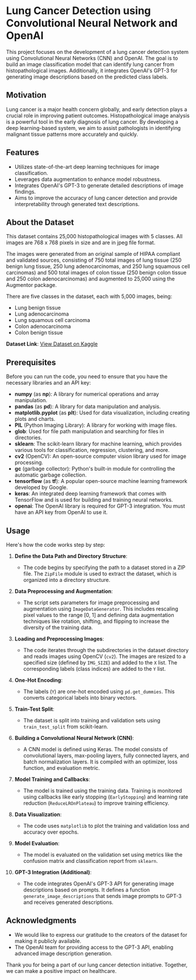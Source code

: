 # Lung Cancer Detection using Convolutional Neural Network and OpenAI

This project focuses on the development of a lung cancer detection system using Convolutional Neural Networks (CNN) and OpenAI. The goal is to build an image classification model that can identify lung cancer from histopathological images. Additionally, it integrates OpenAI's GPT-3 for generating image descriptions based on the predicted class labels.

## Motivation

Lung cancer is a major health concern globally, and early detection plays a crucial role in improving patient outcomes. Histopathological image analysis is a powerful tool in the early diagnosis of lung cancer. By developing a deep learning-based system, we aim to assist pathologists in identifying malignant tissue patterns more accurately and quickly.

## Features

- Utilizes state-of-the-art deep learning techniques for image classification.
- Leverages data augmentation to enhance model robustness.
- Integrates OpenAI's GPT-3 to generate detailed descriptions of image findings.
- Aims to improve the accuracy of lung cancer detection and provide interpretability through generated text descriptions.

## About the Dataset

This dataset contains 25,000 histopathological images with 5 classes. All images are 768 x 768 pixels in size and are in jpeg file format.

The images were generated from an original sample of HIPAA compliant and validated sources, consisting of 750 total images of lung tissue (250 benign lung tissue, 250 lung adenocarcinomas, and 250 lung squamous cell carcinomas) and 500 total images of colon tissue (250 benign colon tissue and 250 colon adenocarcinomas) and augmented to 25,000 using the Augmentor package.

There are five classes in the dataset, each with 5,000 images, being:

- Lung benign tissue
- Lung adenocarcinoma
- Lung squamous cell carcinoma
- Colon adenocarcinoma
- Colon benign tissue

**Dataset Link**: [View Dataset on Kaggle](https://www.kaggle.com/datasets/andrewmvd/lung-and-colon-cancer-histopathological-images/)

## Prerequisites

Before you can run the code, you need to ensure that you have the necessary libraries and an API key:

- **numpy** (as **np**): A library for numerical operations and array manipulation.
- **pandas** (as **pd**): A library for data manipulation and analysis.
- **matplotlib.pyplot** (as **plt**): Used for data visualization, including creating plots and charts.
- **PIL** (Python Imaging Library): A library for working with image files.
- **glob**: Used for file path manipulation and searching for files in directories.
- **sklearn**: The scikit-learn library for machine learning, which provides various tools for classification, regression, clustering, and more.
- **cv2** (OpenCV): An open-source computer vision library used for image processing.
- **gc** (garbage collector): Python's built-in module for controlling the automatic garbage collection.
- **tensorflow** (as **tf**): A popular open-source machine learning framework developed by Google.
- **keras**: An integrated deep learning framework that comes with TensorFlow and is used for building and training neural networks.
- **openai**: The OpenAI library is required for GPT-3 integration. You must have an API key from OpenAI to use it.

## Usage

Here's how the code works step by step:

1. **Define the Data Path and Directory Structure**:
   - The code begins by specifying the path to a dataset stored in a ZIP file. The `ZipFile` module is used to extract the dataset, which is organized into a directory structure.

2. **Data Preprocessing and Augmentation**:
   - The script sets parameters for image preprocessing and augmentation using `ImageDataGenerator`. This includes rescaling pixel values to the range [0, 1] and defining data augmentation techniques like rotation, shifting, and flipping to increase the diversity of the training data.

3. **Loading and Preprocessing Images**:
   - The code iterates through the subdirectories in the dataset directory and reads images using OpenCV (`cv2`). The images are resized to a specified size (defined by `IMG_SIZE`) and added to the `X` list. The corresponding labels (class indices) are added to the `Y` list.

4. **One-Hot Encoding**:
   - The labels (`Y`) are one-hot encoded using `pd.get_dummies`. This converts categorical labels into binary vectors.

5. **Train-Test Split**:
   - The dataset is split into training and validation sets using `train_test_split` from scikit-learn.

6. **Building a Convolutional Neural Network (CNN)**:
   - A CNN model is defined using Keras. The model consists of convolutional layers, max-pooling layers, fully connected layers, and batch normalization layers. It is compiled with an optimizer, loss function, and evaluation metric.

7. **Model Training and Callbacks**:
   - The model is trained using the training data. Training is monitored using callbacks like early stopping (`EarlyStopping`) and learning rate reduction (`ReduceLROnPlateau`) to improve training efficiency.

8. **Data Visualization**:
   - The code uses `matplotlib` to plot the training and validation loss and accuracy over epochs.

9. **Model Evaluation**:
   - The model is evaluated on the validation set using metrics like the confusion matrix and classification report from `sklearn`.

10. **GPT-3 Integration (Additional)**:
    - The code integrates OpenAI's GPT-3 API for generating image descriptions based on prompts. It defines a function `generate_image_descriptions` that sends image prompts to GPT-3 and receives generated descriptions.


## Acknowledgments

- We would like to express our gratitude to the creators of the dataset for making it publicly available.
- The OpenAI team for providing access to the GPT-3 API, enabling advanced image description generation.

Thank you for being a part of our lung cancer detection initiative. Together, we can make a positive impact on healthcare.
